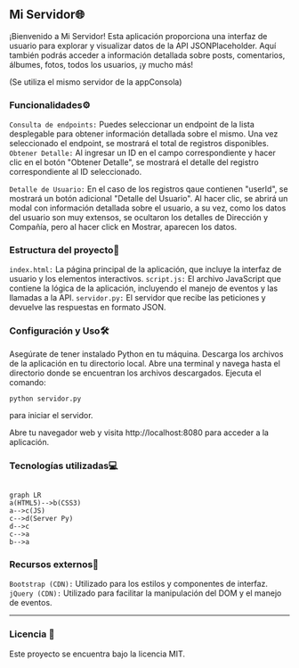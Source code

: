 ## Mi Servidor🌐
¡Bienvenido a Mi Servidor! Esta aplicación proporciona una interfaz de usuario para explorar y visualizar datos de la API JSONPlaceholder. Aquí también podrás acceder a información detallada sobre posts, comentarios, álbumes, fotos, todos los usuarios, ¡y mucho más!

(Se utiliza el mismo servidor de la appConsola)

### Funcionalidades⚙️
`Consulta de endpoints:` Puedes seleccionar un endpoint de la lista desplegable para obtener información detallada sobre el mismo. Una vez seleccionado el endpoint, se mostrará el total de registros disponibles.
`Obtener Detalle:` Al ingresar un ID en el campo correspondiente y hacer clic en el botón "Obtener Detalle", se mostrará el detalle del registro correspondiente al ID seleccionado.

`Detalle de Usuario:` En el caso de los registros qaue contienen "userId", se mostrará un botón adicional "Detalle del Usuario". Al hacer clic, se abrirá un modal con información detallada sobre el usuario, a su vez, como los datos del usuario son muy extensos, se ocultaron los detalles de Dirección y Compañía, pero al hacer click en Mostrar, aparecen los datos.
<br>
### Estructura del proyecto📂
`index.html:` La página principal de la aplicación, que incluye la interfaz de usuario y los elementos interactivos.
`script.js:` El archivo JavaScript que contiene la lógica de la aplicación, incluyendo el manejo de eventos y las llamadas a la API.
`servidor.py:` El servidor que recibe las peticiones y devuelve las respuestas en formato JSON.

### Configuración y Uso🛠️
Asegúrate de tener instalado Python en tu máquina.
Descarga los archivos de la aplicación en tu directorio local.
Abre una terminal y navega hasta el directorio donde se encuentran los archivos descargados.
Ejecuta el comando:

    python servidor.py

para iniciar el servidor.

Abre tu navegador web y visita http://localhost:8080 para acceder a la aplicación.

### Tecnologías utilizadas💻



```mermaid

graph LR
a(HTML5)-->b(CSS3)
a-->c(JS)
c-->d(Server Py)
d-->c
c-->a
b-->a

```


### Recursos externos🔗
`Bootstrap (CDN):` Utilizado para los estilos y componentes de interfaz.
`jQuery (CDN):` Utilizado para facilitar la manipulación del DOM y el manejo de eventos.

<hr>

### Licencia 📄


Este proyecto se encuentra bajo la licencia MIT.



